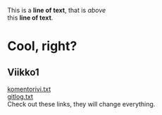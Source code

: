 This is a **line of text**, that is *above*\
this **line of text**.

# Cool, right?

## Viikko1
[komentorivi.txt](https://github.com/SirVeggie/otm-harjoitustyo/blob/master/laskarit/viikko1/komentorivi.txt)\
[gitlog.txt](https://github.com/SirVeggie/otm-harjoitustyo/blob/master/laskarit/viikko1/gitlog.txt)\
Check out these links, they will change everything.
